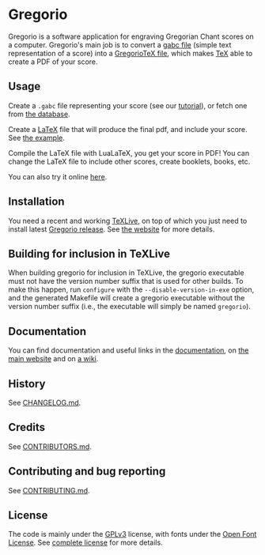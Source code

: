 # Gregorio

Gregorio is a software application for engraving Gregorian Chant scores on a computer. Gregorio's main job is to convert a [gabc file](http://gregorio-project.github.io/gabc/index.html) (simple text representation of a score) into a [GregorioTeX file](http://gregorio-project.github.io/gregoriotex/index.html), which makes [TeX](http://gregorio-project.github.io/gregoriotex/tex.html) able to create a PDF of your score.

## Usage

Create a `.gabc` file representing your score (see our [tutorial](http://gregorio-project.github.io/tutorial/tutorial-gabc-01.html)), or fetch one from [the database](http://gregobase.selapa.net/).

Create a [LaTeX](http://en.wikipedia.org/wiki/LaTeX) file that will produce the final pdf, and include your score. See [the example](examples/main-lualatex.tex).

Compile the LaTeX file with LuaLaTeX, you get your score in PDF! You can change the LaTeX file to include other scores, create booklets, books, etc.

You can also try it online [here](http://dev.illuminarepublications.com/gregorio/).

## Installation

You need a recent and working [TeXLive](https://www.tug.org/texlive/), on top of which you just need to install latest [Gregorio release](https://github.com/gregorio-project/gregorio/releases). See [the website](http://gregorio-project.github.io/installation.html) for more details.

## Building for inclusion in TeXLive

When building gregorio for inclusion in TeXLive, the gregorio executable must not have the version number suffix that is used for other builds.  To make this happen, run `configure` with the `--disable-version-in-exe` option, and the generated Makefile will create a gregorio executable without the version number suffix (i.e., the executable will simply be named `gregorio`).

## Documentation

You can find documentation and useful links in the [documentation](doc/), on [the main website](http://gregorio-project.github.io/) and on [a wiki](http://gregoriochant.org).

## History

See [CHANGELOG.md](CHANGELOG.md).

## Credits

See [CONTRIBUTORS.md](CONTRIBUTORS.md).

## Contributing and bug reporting

See [CONTRIBUTING.md](CONTRIBUTING.md).

## License

The code is mainly under the [GPLv3](https://www.gnu.org/licenses/quick-guide-gplv3.en.html) license, with fonts under the [Open Font License](http://scripts.sil.org/cms/scripts/page.php?site_id=nrsi&id=OFL). See [complete license](COPYING.md) for more details.
